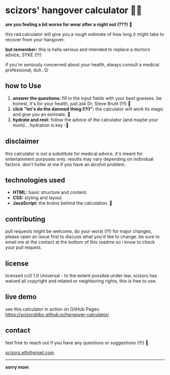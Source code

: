 
# scizors' hangover calculator 🥴🍾

**are you feeling a bit worse for wear after a night out (???)** 🤔

this rad calculator will give you a *rough* estimate of how long it might take to recover from your hangover. 

**but remember:**  this is hella serious and intended to replace a doctors advice, SYKE (!!!) 

if you're seriously concerned about your health, always consult a medical professional, duh. 😉

## how to Use

1. **answer the questions:** fill in the input fields with your best guesses. be honest, it's for your health, just ask Dr, Steve Bruhl (!!!) 🧪
2. **click "let's do the damned thing (!!!)":** the calculator will work its magic and give you an estimate. 🔮
3. **hydrate and rest:** follow the advice of the calculator (and maybe your mom)... hydration is key 💧🛌

## disclaimer

this calculator is not a substitute for medical advice. it's meant for entertainment purposes only.  results may vary depending on individual factors. don't holler at me if you have an alcohol problem.

## technologies used

- **HTML:** basic structure and content.
- **CSS:** styling and layout.
- **JavaScript:** the brains behind the calculation. 🧠

## contributing

pull requests might be welcome, do your worst (!!!) for major changes, please open an issue first to discuss what you'd like to change. be sure to email me at the contact at the bottom of this readme so i know to check your pull request.

## license

licensed cc0 1.0 Universal - to the extent possible under law, scizors has waived all copyright and related or neighboring rights, this is free to use.

## live demo

see this calculator in action on GitHub Pages: https://scizorsblbc.github.io/hangover-calculator/ 

## contact

feel free to reach out if you have any questions or suggestions (!!!) 📧

scizors.eth@gmail.com

---
**sorry mom**